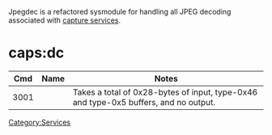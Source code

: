 Jpegdec is a refactored sysmodule for handling all JPEG decoding
associated with [capture services](Capture%20services.md "wikilink").

# caps:dc

| Cmd  | Name | Notes                                                                                |
| ---- | ---- | ------------------------------------------------------------------------------------ |
| 3001 |      | Takes a total of 0x28-bytes of input, type-0x46 and type-0x5 buffers, and no output. |

[Category:Services](Category:Services "wikilink")
